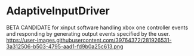 # AdaptiveInputDriver
BETA CANDIDATE for xinput software handling xbox one controller events and responding by generating output events specified by the user.
https://user-images.githubusercontent.com/39764372/281926531-3a312506-b503-4795-aad1-fd9b0a25c613.png
